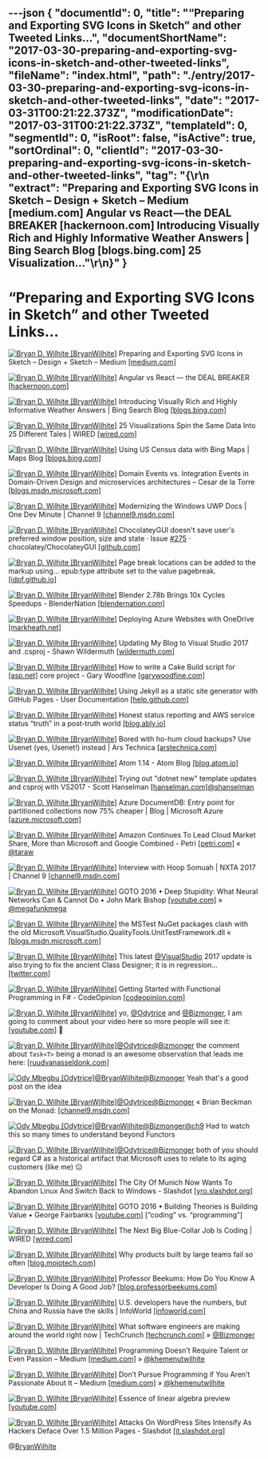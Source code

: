 ---json
{
  "documentId": 0,
  "title": "“Preparing and Exporting SVG Icons in Sketch” and other Tweeted Links…",
  "documentShortName": "2017-03-30-preparing-and-exporting-svg-icons-in-sketch-and-other-tweeted-links",
  "fileName": "index.html",
  "path": "./entry/2017-03-30-preparing-and-exporting-svg-icons-in-sketch-and-other-tweeted-links",
  "date": "2017-03-31T00:21:22.373Z",
  "modificationDate": "2017-03-31T00:21:22.373Z",
  "templateId": 0,
  "segmentId": 0,
  "isRoot": false,
  "isActive": true,
  "sortOrdinal": 0,
  "clientId": "2017-03-30-preparing-and-exporting-svg-icons-in-sketch-and-other-tweeted-links",
  "tag": "{\r\n  \"extract\": \"Preparing and Exporting SVG Icons in Sketch – Design + Sketch – Medium [medium.com] Angular vs React — the DEAL BREAKER [hackernoon.com] Introducing Visually Rich and Highly Informative Weather Answers | Bing Search Blog [blogs.bing.com] 25 Visualization...\"\r\n}"
}
---

# “Preparing and Exporting SVG Icons in Sketch” and other Tweeted Links…

[<img alt="Bryan D. Wilhite [BryanWilhite]" src="https://songhay.blob.core.windows.net/shared-social-twitter/BryanWilhite.jpeg">](http://songhayblog.azurewebsites.net/ "Bryan D. Wilhite [BryanWilhite]") Preparing and Exporting SVG Icons in Sketch – Design + Sketch – Medium [[medium.com]](https://medium.com/sketch-app-sources/preparing-and-exporting-svg-icons-in-sketch-1a3d65b239bb#.kehzploij)

[<img alt="Bryan D. Wilhite [BryanWilhite]" src="https://songhay.blob.core.windows.net/shared-social-twitter/BryanWilhite.jpeg">](http://songhayblog.azurewebsites.net/ "Bryan D. Wilhite [BryanWilhite]") Angular vs React — the DEAL BREAKER [[hackernoon.com]](https://hackernoon.com/angular-vs-react-the-deal-breaker-7d76c04496bc#.l29sr6ru1)

[<img alt="Bryan D. Wilhite [BryanWilhite]" src="https://songhay.blob.core.windows.net/shared-social-twitter/BryanWilhite.jpeg">](http://songhayblog.azurewebsites.net/ "Bryan D. Wilhite [BryanWilhite]") Introducing Visually Rich and Highly Informative Weather Answers | Bing Search Blog [[blogs.bing.com]](http://blogs.bing.com/search/2017-02/visually-rich-highly-informative-weather-answers)

[<img alt="Bryan D. Wilhite [BryanWilhite]" src="https://songhay.blob.core.windows.net/shared-social-twitter/BryanWilhite.jpeg">](http://songhayblog.azurewebsites.net/ "Bryan D. Wilhite [BryanWilhite]") 25 Visualizations Spin the Same Data Into 25 Different Tales | WIRED [[wired.com]](https://www.wired.com/2017/02/25-visualizations-spin-data-25-different-tales/)

[<img alt="Bryan D. Wilhite [BryanWilhite]" src="https://songhay.blob.core.windows.net/shared-social-twitter/BryanWilhite.jpeg">](http://songhayblog.azurewebsites.net/ "Bryan D. Wilhite [BryanWilhite]") Using US Census data with Bing Maps | Maps Blog [[blogs.bing.com]](http://blogs.bing.com/maps/January-2017/Using-US-Census-data-with-Bing-Maps)

[<img alt="Bryan D. Wilhite [BryanWilhite]" src="https://songhay.blob.core.windows.net/shared-social-twitter/BryanWilhite.jpeg">](http://songhayblog.azurewebsites.net/ "Bryan D. Wilhite [BryanWilhite]") Domain Events vs. Integration Events in Domain-Driven Design and microservices architectures – Cesar de la Torre [[blogs.msdn.microsoft.com]](https://blogs.msdn.microsoft.com/cesardelatorre/2017/02/07/domain-events-vs-integration-events-in-domain-driven-design-and-microservices-architectures/)

[<img alt="Bryan D. Wilhite [BryanWilhite]" src="https://songhay.blob.core.windows.net/shared-social-twitter/BryanWilhite.jpeg">](http://songhayblog.azurewebsites.net/ "Bryan D. Wilhite [BryanWilhite]") Modernizing the Windows UWP Docs | One Dev Minute | Channel 9 [[channel9.msdn.com]](https://channel9.msdn.com/Blogs/One-Dev-Minute/Modernizing-the-Windows-UWP-Docs)

[<img alt="Bryan D. Wilhite [BryanWilhite]" src="https://songhay.blob.core.windows.net/shared-social-twitter/BryanWilhite.jpeg">](http://songhayblog.azurewebsites.net/ "Bryan D. Wilhite [BryanWilhite]") ChocolateyGUI doesn't save user's preferred window position, size and state · Issue [#275](http://twitter.com/search?q=%23275) · chocolatey/ChocolateyGUI [[github.com]](https://github.com/chocolatey/ChocolateyGUI/issues/275)

[<img alt="Bryan D. Wilhite [BryanWilhite]" src="https://songhay.blob.core.windows.net/shared-social-twitter/BryanWilhite.jpeg">](http://songhayblog.azurewebsites.net/ "Bryan D. Wilhite [BryanWilhite]") Page break locations can be added to the markup using… epub:type attribute set to the value pagebreak. [[idpf.github.io]](https://idpf.github.io/a11y-guidelines/content/xhtml/pagenum.html)

[<img alt="Bryan D. Wilhite [BryanWilhite]" src="https://songhay.blob.core.windows.net/shared-social-twitter/BryanWilhite.jpeg">](http://songhayblog.azurewebsites.net/ "Bryan D. Wilhite [BryanWilhite]") Blender 2.78b Brings 10x Cycles Speedups - BlenderNation [[blendernation.com]](https://www.blendernation.com/2017/02/10/blender-2-78b-brings-10x-cycles-speedups/)

[<img alt="Bryan D. Wilhite [BryanWilhite]" src="https://songhay.blob.core.windows.net/shared-social-twitter/BryanWilhite.jpeg">](http://songhayblog.azurewebsites.net/ "Bryan D. Wilhite [BryanWilhite]") Deploying Azure Websites with OneDrive [[markheath.net]](http://markheath.net/post/azure-website-deploy-onedrive)

[<img alt="Bryan D. Wilhite [BryanWilhite]" src="https://songhay.blob.core.windows.net/shared-social-twitter/BryanWilhite.jpeg">](http://songhayblog.azurewebsites.net/ "Bryan D. Wilhite [BryanWilhite]") Updating My Blog to Visual Studio 2017 and .csproj - Shawn Wildermuth [[wildermuth.com]](http://wildermuth.com/2017/02/11/Updating-My-Blog-to-Visual-Studio-2017-and-csproj)

[<img alt="Bryan D. Wilhite [BryanWilhite]" src="https://songhay.blob.core.windows.net/shared-social-twitter/BryanWilhite.jpeg">](http://songhayblog.azurewebsites.net/ "Bryan D. Wilhite [BryanWilhite]") How to write a Cake Build script for [[asp.net]](http://ASP.net) core project - Gary Woodfine [[garywoodfine.com]](http://garywoodfine.com/how-to-write-a-cake-build-script-for-asp-net-core-project/)

[<img alt="Bryan D. Wilhite [BryanWilhite]" src="https://songhay.blob.core.windows.net/shared-social-twitter/BryanWilhite.jpeg">](http://songhayblog.azurewebsites.net/ "Bryan D. Wilhite [BryanWilhite]") Using Jekyll as a static site generator with GitHub Pages - User Documentation [[help.github.com]](https://help.github.com/articles/using-jekyll-as-a-static-site-generator-with-github-pages/)

[<img alt="Bryan D. Wilhite [BryanWilhite]" src="https://songhay.blob.core.windows.net/shared-social-twitter/BryanWilhite.jpeg">](http://songhayblog.azurewebsites.net/ "Bryan D. Wilhite [BryanWilhite]") Honest status reporting and AWS service status “truth” in a post-truth world [[blog.ably.io]](https://blog.ably.io/honest-status-reporting-and-aws-service-status-truth-in-a-post-truth-world-8b9a31c8cc90#.she13kzfm)

[<img alt="Bryan D. Wilhite [BryanWilhite]" src="https://songhay.blob.core.windows.net/shared-social-twitter/BryanWilhite.jpeg">](http://songhayblog.azurewebsites.net/ "Bryan D. Wilhite [BryanWilhite]") Bored with ho-hum cloud backups? Use Usenet (yes, Usenet!) instead | Ars Technica [[arstechnica.com]](https://arstechnica.com/information-technology/2017/02/bored-with-ho-hum-cloud-backups-use-usenet-yes-usenet-instead/)

[<img alt="Bryan D. Wilhite [BryanWilhite]" src="https://songhay.blob.core.windows.net/shared-social-twitter/BryanWilhite.jpeg">](http://songhayblog.azurewebsites.net/ "Bryan D. Wilhite [BryanWilhite]") Atom 1.14 - Atom Blog [[blog.atom.io]](http://blog.atom.io/2017/02/08/atom-1-14.html)

[<img alt="Bryan D. Wilhite [BryanWilhite]" src="https://songhay.blob.core.windows.net/shared-social-twitter/BryanWilhite.jpeg">](http://songhayblog.azurewebsites.net/ "Bryan D. Wilhite [BryanWilhite]") Trying out "dotnet new" template updates and csproj with VS2017 - Scott Hanselman [[hanselman.com]](http://www.hanselman.com/blog/TryingOutDotnetNewTemplateUpdatesAndCsprojWithVS2017.aspx)[@shanselman](http://twitter.com/shanselman)

[<img alt="Bryan D. Wilhite [BryanWilhite]" src="https://songhay.blob.core.windows.net/shared-social-twitter/BryanWilhite.jpeg">](http://songhayblog.azurewebsites.net/ "Bryan D. Wilhite [BryanWilhite]") Azure DocumentDB: Entry point for partitioned collections now 75% cheaper | Blog | Microsoft Azure [[azure.microsoft.com]](https://azure.microsoft.com/en-us/blog/azure-documentdb-entry-point-for-partitioned-collections-now-75-cheaper/)

[<img alt="Bryan D. Wilhite [BryanWilhite]" src="https://songhay.blob.core.windows.net/shared-social-twitter/BryanWilhite.jpeg">](http://songhayblog.azurewebsites.net/ "Bryan D. Wilhite [BryanWilhite]") Amazon Continues To Lead Cloud Market Share, More than Microsoft and Google Combined - Petri [[petri.com]](https://www.petri.com/amazon-continues-lead-cloud-market-share-microsoft-google-combined) « [@taraw](http://twitter.com/taraw)

[<img alt="Bryan D. Wilhite [BryanWilhite]" src="https://songhay.blob.core.windows.net/shared-social-twitter/BryanWilhite.jpeg">](http://songhayblog.azurewebsites.net/ "Bryan D. Wilhite [BryanWilhite]") Interview with Hoop Somuah | NXTA 2017 | Channel 9 [[channel9.msdn.com]](https://channel9.msdn.com/Events/NexTech-Africa/2017/C9L04)

[<img alt="Bryan D. Wilhite [BryanWilhite]" src="https://songhay.blob.core.windows.net/shared-social-twitter/BryanWilhite.jpeg">](http://songhayblog.azurewebsites.net/ "Bryan D. Wilhite [BryanWilhite]") GOTO 2016 • Deep Stupidity: What Neural Networks Can & Cannot Do • John Mark Bishop [[youtube.com]](https://www.youtube.com/watch?v=1oTe6eUWrpU) » [@megafunkmega](http://twitter.com/megafunkmega)

[<img alt="Bryan D. Wilhite [BryanWilhite]" src="https://songhay.blob.core.windows.net/shared-social-twitter/BryanWilhite.jpeg">](http://songhayblog.azurewebsites.net/ "Bryan D. Wilhite [BryanWilhite]") the MSTest NuGet packages clash with the old Microsoft.VisualStudio.QualityTools.UnitTestFramework.dll « [[blogs.msdn.microsoft.com]](https://blogs.msdn.microsoft.com/visualstudioalm/2016/06/17/taking-the-mstest-framework-forward-with-mstest-v2/)

[<img alt="Bryan D. Wilhite [BryanWilhite]" src="https://songhay.blob.core.windows.net/shared-social-twitter/BryanWilhite.jpeg">](http://songhayblog.azurewebsites.net/ "Bryan D. Wilhite [BryanWilhite]") This latest [@VisualStudio](http://twitter.com/VisualStudio) 2017 update is also trying to fix the ancient Class Designer; it is in regression… [[twitter.com]](https://twitter.com/i/web/status/846823903691452423)

[<img alt="Bryan D. Wilhite [BryanWilhite]" src="https://songhay.blob.core.windows.net/shared-social-twitter/BryanWilhite.jpeg">](http://songhayblog.azurewebsites.net/ "Bryan D. Wilhite [BryanWilhite]") Getting Started with Functional Programming in F# - CodeOpinion [[codeopinion.com]](http://codeopinion.com/getting-started-with-functional-programming-in-f/)

[<img alt="Bryan D. Wilhite [BryanWilhite]" src="https://songhay.blob.core.windows.net/shared-social-twitter/BryanWilhite.jpeg">](http://songhayblog.azurewebsites.net/ "Bryan D. Wilhite [BryanWilhite]") yo, [@Odytrice](http://twitter.com/Odytrice) and [@Bizmonger](http://twitter.com/Bizmonger), I am going to comment about your video here so more people will see it: [[youtube.com]](https://www.youtube.com/watch?v=_5zmnc0JMcg) 🤠

[<img alt="Bryan D. Wilhite [BryanWilhite]" src="https://songhay.blob.core.windows.net/shared-social-twitter/BryanWilhite.jpeg">](http://songhayblog.azurewebsites.net/ "Bryan D. Wilhite [BryanWilhite]")[@Odytrice](http://twitter.com/Odytrice)[@Bizmonger](http://twitter.com/Bizmonger) the comment about `Task<T>` being a monad is an awesome observation that leads me here: [[ruudvanasseldonk.com]](https://ruudvanasseldonk.com/2013/05/01/the-task-monad-in-csharp)

[<img alt="Ody Mbegbu [Odytrice]" src="https://songhay.blob.core.windows.net/shared-social-twitter/Odytrice.jpg">](https://medium.com/@odytrice "Ody Mbegbu [Odytrice]")[@BryanWilhite](http://twitter.com/BryanWilhite)[@Bizmonger](http://twitter.com/Bizmonger) Yeah that's a good post on the idea

[<img alt="Bryan D. Wilhite [BryanWilhite]" src="https://songhay.blob.core.windows.net/shared-social-twitter/BryanWilhite.jpeg">](http://songhayblog.azurewebsites.net/ "Bryan D. Wilhite [BryanWilhite]")[@Odytrice](http://twitter.com/Odytrice)[@Bizmonger](http://twitter.com/Bizmonger) « Brian Beckman on the Monad: [[channel9.msdn.com]](http://channel9.msdn.com/ShowPost.aspx?PostID=358968)

[<img alt="Ody Mbegbu [Odytrice]" src="https://songhay.blob.core.windows.net/shared-social-twitter/Odytrice.jpg">](https://medium.com/@odytrice "Ody Mbegbu [Odytrice]")[@BryanWilhite](http://twitter.com/BryanWilhite)[@Bizmonger](http://twitter.com/Bizmonger)[@ch9](http://twitter.com/ch9) Had to watch this so many times to understand beyond Functors

[<img alt="Bryan D. Wilhite [BryanWilhite]" src="https://songhay.blob.core.windows.net/shared-social-twitter/BryanWilhite.jpeg">](http://songhayblog.azurewebsites.net/ "Bryan D. Wilhite [BryanWilhite]")[@Odytrice](http://twitter.com/Odytrice)[@Bizmonger](http://twitter.com/Bizmonger) both of you should regard C# as a historical artifact that Microsoft uses to relate to its aging customers (like me) 😑

[<img alt="Bryan D. Wilhite [BryanWilhite]" src="https://songhay.blob.core.windows.net/shared-social-twitter/BryanWilhite.jpeg">](http://songhayblog.azurewebsites.net/ "Bryan D. Wilhite [BryanWilhite]") The City Of Munich Now Wants To Abandon Linux And Switch Back to Windows - Slashdot [[yro.slashdot.org]](https://yro.slashdot.org/story/17/02/11/1930217/the-city-of-munich-now-wants-to-abandon-linux-and-switch-back-to-windows?utm_source=feedly1.0mainlinkanon&utm_medium=feed)

[<img alt="Bryan D. Wilhite [BryanWilhite]" src="https://songhay.blob.core.windows.net/shared-social-twitter/BryanWilhite.jpeg">](http://songhayblog.azurewebsites.net/ "Bryan D. Wilhite [BryanWilhite]") GOTO 2016 • Building Theories is Building Value • George Fairbanks [[youtube.com]](https://www.youtube.com/watch?v=Led34f3Pcq4) [“coding” vs. “programming”]

[<img alt="Bryan D. Wilhite [BryanWilhite]" src="https://songhay.blob.core.windows.net/shared-social-twitter/BryanWilhite.jpeg">](http://songhayblog.azurewebsites.net/ "Bryan D. Wilhite [BryanWilhite]") The Next Big Blue-Collar Job Is Coding | WIRED [[wired.com]](https://www.wired.com/2017/02/programming-is-the-new-blue-collar-job/)

[<img alt="Bryan D. Wilhite [BryanWilhite]" src="https://songhay.blob.core.windows.net/shared-social-twitter/BryanWilhite.jpeg">](http://songhayblog.azurewebsites.net/ "Bryan D. Wilhite [BryanWilhite]") Why products built by large teams fail so often [[blog.mojotech.com]](http://blog.mojotech.com/why-products-built-by-large-teams-fail-so-often/)

[<img alt="Bryan D. Wilhite [BryanWilhite]" src="https://songhay.blob.core.windows.net/shared-social-twitter/BryanWilhite.jpeg">](http://songhayblog.azurewebsites.net/ "Bryan D. Wilhite [BryanWilhite]") Professor Beekums: How Do You Know A Developer Is Doing A Good Job? [[blog.professorbeekums.com]](http://blog.professorbeekums.com/2017/01/how-do-you-know-developer-is-doing-good.html)

[<img alt="Bryan D. Wilhite [BryanWilhite]" src="https://songhay.blob.core.windows.net/shared-social-twitter/BryanWilhite.jpeg">](http://songhayblog.azurewebsites.net/ "Bryan D. Wilhite [BryanWilhite]") U.S. developers have the numbers, but China and Russia have the skills | InfoWorld [[infoworld.com]](http://www.infoworld.com/article/3113107/application-development/us-developers-have-the-numbers-but-china-and-russia-have-the-skills.html)

[<img alt="Bryan D. Wilhite [BryanWilhite]" src="https://songhay.blob.core.windows.net/shared-social-twitter/BryanWilhite.jpeg">](http://songhayblog.azurewebsites.net/ "Bryan D. Wilhite [BryanWilhite]") What software engineers are making around the world right now | TechCrunch [[techcrunch.com]](https://techcrunch.com/2017/02/09/what-software-engineers-are-making-around-the-world-right-now/) » [@Bizmonger](http://twitter.com/Bizmonger)

[<img alt="Bryan D. Wilhite [BryanWilhite]" src="https://songhay.blob.core.windows.net/shared-social-twitter/BryanWilhite.jpeg">](http://songhayblog.azurewebsites.net/ "Bryan D. Wilhite [BryanWilhite]") Programming Doesn’t Require Talent or Even Passion – Medium [[medium.com]](https://medium.com/@WordcorpGlobal/programming-doesnt-require-talent-or-even-passion-11422270e1e4#.3qkgx582r) » [@khemenutwilhite](http://twitter.com/khemenutwilhite)

[<img alt="Bryan D. Wilhite [BryanWilhite]" src="https://songhay.blob.core.windows.net/shared-social-twitter/BryanWilhite.jpeg">](http://songhayblog.azurewebsites.net/ "Bryan D. Wilhite [BryanWilhite]") Don’t Pursue Programming if You Aren’t Passionate About It – Medium [[medium.com]](https://medium.com/@ebbv/dont-pursue-programming-if-you-aren-t-passionate-about-it-a5bd4e33cd01#.p1ia611j0) » [@khemenutwilhite](http://twitter.com/khemenutwilhite)

[<img alt="Bryan D. Wilhite [BryanWilhite]" src="https://songhay.blob.core.windows.net/shared-social-twitter/BryanWilhite.jpeg">](http://songhayblog.azurewebsites.net/ "Bryan D. Wilhite [BryanWilhite]") Essence of linear algebra preview [[youtube.com]](https://www.youtube.com/watch?v=kjBOesZCoqc&list=PLZHQObOWTQDPD3MizzM2xVFitgF8hE_ab)

[<img alt="Bryan D. Wilhite [BryanWilhite]" src="https://songhay.blob.core.windows.net/shared-social-twitter/BryanWilhite.jpeg">](http://songhayblog.azurewebsites.net/ "Bryan D. Wilhite [BryanWilhite]") Attacks On WordPress Sites Intensify As Hackers Deface Over 1.5 Million Pages - Slashdot [[it.slashdot.org]](https://it.slashdot.org/story/17/02/10/0110245/attacks-on-wordpress-sites-intensify-as-hackers-deface-over-15-million-pages?utm_source=feedly1.0mainlinkanon&utm_medium=feed)

@[BryanWilhite](https://twitter.com/BryanWilhite)
